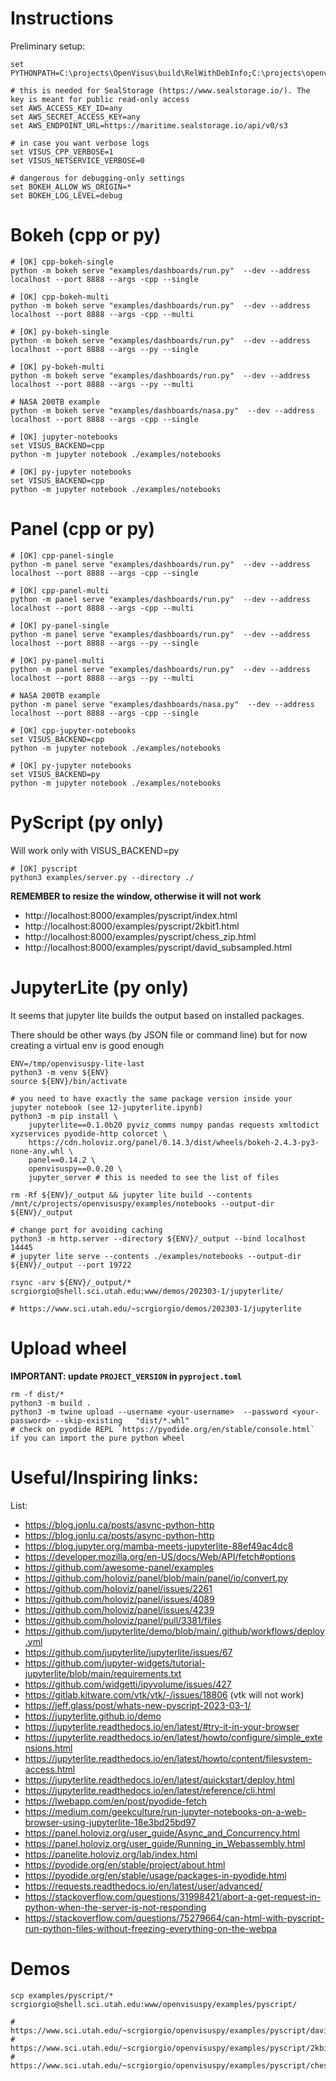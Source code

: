 # Instructions

Preliminary setup:

```
set PYTHONPATH=C:\projects\OpenVisus\build\RelWithDebInfo;C:\projects\openvisuspy\src

# this is needed for SealStorage (https://www.sealstorage.io/). The key is meant for public read-only access 
set AWS_ACCESS_KEY_ID=any
set AWS_SECRET_ACCESS_KEY=any
set AWS_ENDPOINT_URL=https://maritime.sealstorage.io/api/v0/s3

# in case you want verbose logs
set VISUS_CPP_VERBOSE=1
set VISUS_NETSERVICE_VERBOSE=0

# dangerous for debugging-only settings
set BOKEH_ALLOW_WS_ORIGIN=*
set BOKEH_LOG_LEVEL=debug
```

# Bokeh (cpp or py)

```
# [OK] cpp-bokeh-single 
python -m bokeh serve "examples/dashboards/run.py"  --dev --address localhost --port 8888 --args -cpp --single

# [OK] cpp-bokeh-multi 
python -m bokeh serve "examples/dashboards/run.py"  --dev --address localhost --port 8888 --args -cpp --multi

# [OK] py-bokeh-single 
python -m bokeh serve "examples/dashboards/run.py"  --dev --address localhost --port 8888 --args --py --single

# [OK] py-bokeh-multi 
python -m bokeh serve "examples/dashboards/run.py"  --dev --address localhost --port 8888 --args --py --multi

# NASA 200TB example
python -m bokeh serve "examples/dashboards/nasa.py"  --dev --address localhost --port 8888 --args -cpp --single

# [OK] jupyter-notebooks
set VISUS_BACKEND=cpp
python -m jupyter notebook ./examples/notebooks 

# [OK] py-jupyter notebooks
set VISUS_BACKEND=cpp
python -m jupyter notebook ./examples/notebooks 
```

# Panel (cpp or py)

```
# [OK] cpp-panel-single 
python -m panel serve "examples/dashboards/run.py"  --dev --address localhost --port 8888 --args -cpp --single

# [OK] cpp-panel-multi 
python -m panel serve "examples/dashboards/run.py"  --dev --address localhost --port 8888 --args -cpp --multi

# [OK] py-panel-single 
python -m panel serve "examples/dashboards/run.py"  --dev --address localhost --port 8888 --args --py --single

# [OK] py-panel-multi 
python -m panel serve "examples/dashboards/run.py"  --dev --address localhost --port 8888 --args --py --multi

# NASA 200TB example
python -m panel serve "examples/dashboards/nasa.py"  --dev --address localhost --port 8888 --args -cpp --single

# [OK] cpp-jupyter-notebooks
set VISUS_BACKEND=cpp
python -m jupyter notebook ./examples/notebooks 

# [OK] py-jupyter notebooks
set VISUS_BACKEND=py
python -m jupyter notebook ./examples/notebooks 

```

# PyScript (py only)

 Will work only with VISUS_BACKEND=py


```
# [OK] pyscript
python3 examples/server.py --directory ./
```

**REMEMBER to resize the window, otherwise it will not work**

- http://localhost:8000/examples/pyscript/index.html 
- http://localhost:8000/examples/pyscript/2kbit1.html 
- http://localhost:8000/examples/pyscript/chess_zip.html 
- http://localhost:8000/examples/pyscript/david_subsampled.html

# JupyterLite (py only)

It seems that jupyter lite builds the output based on installed packages.

There should be other ways (by JSON file or command line) but for now creating a virtual env is good enough

```
ENV=/tmp/openvisuspy-lite-last
python3 -m venv ${ENV}
source ${ENV}/bin/activate

# you need to have exactly the same package version inside your jupyter notebook (see 12-jupyterlite.ipynb)
python3 -m pip install \
    jupyterlite==0.1.0b20 pyviz_comms numpy pandas requests xmltodict xyzservices pyodide-http colorcet \
    https://cdn.holoviz.org/panel/0.14.3/dist/wheels/bokeh-2.4.3-py3-none-any.whl \
    panel==0.14.2 \
    openvisuspy==0.0.20 \
    jupyter_server # this is needed to see the list of files

rm -Rf ${ENV}/_output && jupyter lite build --contents /mnt/c/projects/openvisuspy/examples/notebooks --output-dir ${ENV}/_output

# change port for avoiding caching
python3 -m http.server --directory ${ENV}/_output --bind localhost 14445
# jupyter lite serve --contents ./examples/notebooks --output-dir ${ENV}/_output --port 19722 

rsync -arv ${ENV}/_output/* scrgiorgio@shell.sci.utah.edu:www/demos/202303-1/jupyterlite/

# https://www.sci.utah.edu/~scrgiorgio/demos/202303-1/jupyterlite
```

# Upload wheel

**IMPORTANT: update `PROJECT_VERSION` in `pyproject.toml`**

```
rm -f dist/*  
python3 -m build .
python3 -m twine upload --username <your-username>  --password <your-password> --skip-existing   "dist/*.whl" 
# check on pyodide REPL `https://pyodide.org/en/stable/console.html` if you can import the pure python wheel
```

# Useful/Inspiring links:

List:

- https://blog.jonlu.ca/posts/async-python-http
- https://blog.jonlu.ca/posts/async-python-http
- https://blog.jupyter.org/mamba-meets-jupyterlite-88ef49ac4dc8
- https://developer.mozilla.org/en-US/docs/Web/API/fetch#options
- https://github.com/awesome-panel/examples
- https://github.com/holoviz/panel/blob/main/panel/io/convert.py
- https://github.com/holoviz/panel/issues/2261
- https://github.com/holoviz/panel/issues/4089
- https://github.com/holoviz/panel/issues/4239
- https://github.com/holoviz/panel/pull/3381/files
- https://github.com/jupyterlite/demo/blob/main/.github/workflows/deploy.yml
- https://github.com/jupyterlite/jupyterlite/issues/67
- https://github.com/jupyter-widgets/tutorial-jupyterlite/blob/main/requirements.txt
- https://github.com/widgetti/ipyvolume/issues/427
- https://gitlab.kitware.com/vtk/vtk/-/issues/18806 (vtk will not work)
- https://jeff.glass/post/whats-new-pyscript-2023-03-1/
- https://jupyterlite.github.io/demo
- https://jupyterlite.readthedocs.io/en/latest/#try-it-in-your-browser
- https://jupyterlite.readthedocs.io/en/latest/howto/configure/simple_extensions.html
- https://jupyterlite.readthedocs.io/en/latest/howto/content/filesystem-access.html
- https://jupyterlite.readthedocs.io/en/latest/quickstart/deploy.html
- https://jupyterlite.readthedocs.io/en/latest/reference/cli.html
- https://lwebapp.com/en/post/pyodide-fetch
- https://medium.com/geekculture/run-jupyter-notebooks-on-a-web-browser-using-jupyterlite-18e3bd25bd97
- https://panel.holoviz.org/user_guide/Async_and_Concurrency.html
- https://panel.holoviz.org/user_guide/Running_in_Webassembly.html
- https://panelite.holoviz.org/lab/index.html
- https://pyodide.org/en/stable/project/about.html
- https://pyodide.org/en/stable/usage/packages-in-pyodide.html
- https://requests.readthedocs.io/en/latest/user/advanced/
- https://stackoverflow.com/questions/31998421/abort-a-get-request-in-python-when-the-server-is-not-responding
- https://stackoverflow.com/questions/75279664/can-html-with-pyscript-run-python-files-without-freezing-everything-on-the-webpa


# Demos

```
scp examples/pyscript/* scrgiorgio@shell.sci.utah.edu:www/openvisuspy/examples/pyscript/

# https://www.sci.utah.edu/~scrgiorgio/openvisuspy/examples/pyscript/david_subsampled.html
# https://www.sci.utah.edu/~scrgiorgio/openvisuspy/examples/pyscript/2kbit1.html
# https://www.sci.utah.edu/~scrgiorgio/openvisuspy/examples/pyscript/chess_zip.html

```